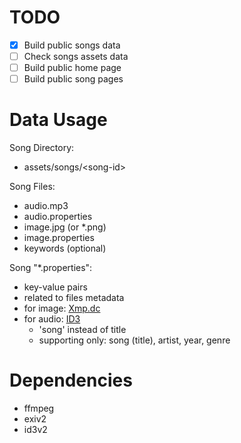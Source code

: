 # TODO
- [X] Build public songs data
- [ ] Check songs assets data
- [ ] Build public home page
- [ ] Build public song pages

# Data Usage
Song Directory:
- assets/songs/&lt;song-id&gt;

Song Files:
- audio.mp3
- audio.properties
- image.jpg (or *.png)
- image.properties
- keywords (optional)

Song "*.properties":
- key-value pairs
- related to files metadata
- for image: [Xmp.dc](https://exiftool.org/TagNames/XMP.html#dc)
- for audio: [ID3](https://en.wikipedia.org/wiki/ID3)
    - 'song' instead of title
    - supporting only: song (title), artist, year, genre

# Dependencies
- ffmpeg
- exiv2
- id3v2
